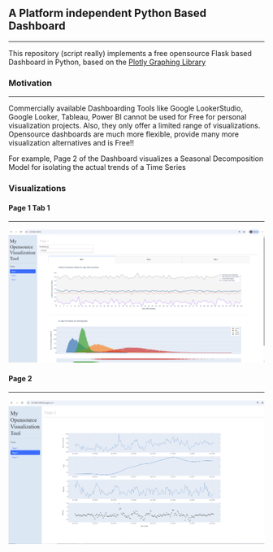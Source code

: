 ## A Platform independent Python Based Dashboard
---
This repository (script really) implements a free opensource Flask based Dashboard in Python, based on the [Plotly Graphing Library](https://plotly.com/python/)

### Motivation
---
Commercially available Dashboarding Tools like Google LookerStudio, Google Looker, Tableau, Power BI cannot be used for Free for personal visualization projects. Also, they only offer a limited range of visualizations.
Opensource dashboards are much more flexible, provide many more visualization alternatives and is Free!!
   

For example, Page 2 of the Dashboard visualizes a Seasonal Decomposition Model for isolating the actual trends of a Time Series    

### Visualizations
#### Page 1 Tab 1
---
![Page_1](https://github.com/SubhraSMukherjee/Dashboard_App/blob/main/screenshots/Page1.PNG)
#### Page 2
---
![Page_1](https://github.com/SubhraSMukherjee/Dashboard_App/blob/main/screenshots/Page2.PNG)
